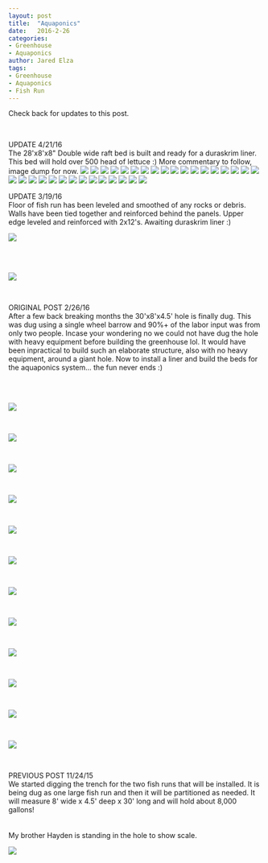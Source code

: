 ```yaml
---
layout: post
title:  "Aquaponics"
date:   2016-2-26
categories:
- Greenhouse
- Aquaponics
author: Jared Elza
tags: 
- Greenhouse
- Aquaponics
- Fish Run
---
```

Check back for updates to this post. 

<br>

UPDATE 4/21/16
<br>
The 28'x8'x8" Double wide raft bed is built and ready for a duraskrim liner. This bed will hold over 500 head of lettuce :)
More commentary to follow, image dump for now.
[![](http://i.imgur.com/qWzEUPzh.jpg)](http://i.imgur.com/qWzEUPz.jpg)
[![](http://i.imgur.com/ux8JBbrh.jpg)](http://i.imgur.com/ux8JBbr.jpg)
[![](http://i.imgur.com/G0sLfgWh.jpg)](http://i.imgur.com/G0sLfgW.jpg)
[![](http://i.imgur.com/917rZlTh.jpg)](http://i.imgur.com/917rZlT.jpg)
[![](http://i.imgur.com/fqwai3ph.jpg)](http://i.imgur.com/fqwai3p.jpg)
[![](http://i.imgur.com/DnQjCMOh.jpg)](http://i.imgur.com/DnQjCMO.jpg)
[![](http://i.imgur.com/MDaYkcNh.jpg)](http://i.imgur.com/MDaYkcN.jpg)
[![](http://i.imgur.com/UbAFhIah.jpg)](http://i.imgur.com/UbAFhIa.jpg)
[![](http://i.imgur.com/qW1xaGrh.jpg)](http://i.imgur.com/qW1xaGr.jpg)
[![](http://i.imgur.com/mmGIf7Vh.jpg)](http://i.imgur.com/mmGIf7V.jpg)
[![](http://i.imgur.com/AHFhVwGh.jpg)](http://i.imgur.com/AHFhVwG.jpg)
[![](http://i.imgur.com/ZbHZUywh.jpg)](http://i.imgur.com/ZbHZUyw.jpg)
[![](http://i.imgur.com/upafbjYh.jpg)](http://i.imgur.com/upafbjY.jpg)
[![](http://i.imgur.com/naHMhAFh.jpg)](http://i.imgur.com/naHMhAF.jpg)
[![](http://i.imgur.com/MntvtJuh.jpg)](http://i.imgur.com/MntvtJu.jpg)
[![](http://i.imgur.com/5NXbirih.jpg)](http://i.imgur.com/5NXbiri.jpg)
[![](http://i.imgur.com/UnfDfO9h.jpg)](http://i.imgur.com/UnfDfO9.jpg)
[![](http://i.imgur.com/rw0P5Zhh.jpg)](http://i.imgur.com/rw0P5Zh.jpg)
[![](http://i.imgur.com/oxwbBfAh.jpg)](http://i.imgur.com/oxwbBfA.jpg)
[![](http://i.imgur.com/GXP7vX2h.jpg)](http://i.imgur.com/GXP7vX2.jpg)
[![](http://i.imgur.com/Obvr9Ckh.jpg)](http://i.imgur.com/Obvr9Ck.jpg)
[![](http://i.imgur.com/PQJape4h.jpg)](http://i.imgur.com/PQJape4.jpg)
[![](http://i.imgur.com/8yewNM4h.jpg)](http://i.imgur.com/8yewNM4.jpg)
[![](http://i.imgur.com/w9uPCpTh.jpg)](http://i.imgur.com/w9uPCpT.jpg)
[![](http://i.imgur.com/96ndYUAh.jpg)](http://i.imgur.com/96ndYUA.jpg)
[![](http://i.imgur.com/htkwcFSh.jpg)](http://i.imgur.com/htkwcFS.jpg)
[![](http://i.imgur.com/Q1hBh7dh.jpg)](http://i.imgur.com/Q1hBh7d.jpg)
[![](http://i.imgur.com/2G452zZh.jpg)](http://i.imgur.com/2G452zZ.jpg)
[![](http://i.imgur.com/VZ2BTEPh.jpg)](http://i.imgur.com/VZ2BTEP.jpg)
[![](http://i.imgur.com/qgytk0Rh.jpg)](http://i.imgur.com/qgytk0R.jpg)
[![](http://i.imgur.com/M7Tzk8Gh.jpg)](http://i.imgur.com/M7Tzk8G.jpg)
[![](http://i.imgur.com/FCIhry9h.jpg)](http://i.imgur.com/FCIhry9.jpg)
<br>

UPDATE 3/19/16
<br>
Floor of fish run has been leveled and smoothed of any rocks or debris. Walls have been tied together and reinforced behind the panels. Upper edge leveled and reinforced with 2x12's. Awaiting duraskrim liner :)

[![](http://i.imgur.com/MIuE6MC.jpg)](http://i.imgur.com/MIuE6MC.jpg)

<br><br>

[![](http://i.imgur.com/o7nUSFA.jpg)](http://i.imgur.com/o7nUSFA.jpg)

<br>

ORIGINAL POST 2/26/16
<br>
After a few back breaking months the 30'x8'x4.5' hole is finally dug. This was dug using a single wheel barrow and 90%+ of the labor input was from only two people. Incase your wondering no we could not have dug the hole with heavy equipment before building the greenhouse lol. It would have been inpractical to build such an elaborate structure, also with no heavy equipment, around a giant hole. Now to install a liner and build the beds for the aquaponics system... the fun never ends :)

<br><br>

[![](http://i.imgur.com/IkXp4QBh.jpg)](http://i.imgur.com/IkXp4QB.jpg)

<br>

[![](http://i.imgur.com/i3m5ShSh.jpg)](http://i.imgur.com/i3m5ShS.jpg)

<br>

[![](http://i.imgur.com/QBaxgS5h.jpg)](http://i.imgur.com/QBaxgS5.jpg)

<br>

[![](http://i.imgur.com/Joyy3lTh.jpg)](http://i.imgur.com/Joyy3lT.jpg)

<br>

[![](http://i.imgur.com/ffTtWsCh.jpg)](http://i.imgur.com/ffTtWsC.jpg)

<br>

[![](http://i.imgur.com/uzr9umDh.jpg)](http://i.imgur.com/uzr9umD.jpg)

<br>

[![](http://i.imgur.com/IlVwwa0.jpg)](http://i.imgur.com/IlVwwa0.jpg)

<br>

[![](http://i.imgur.com/rpWVlsZ.jpg)](http://i.imgur.com/rpWVlsZ.jpg)

<br>

[![](http://i.imgur.com/rkZD54V.jpg)](http://i.imgur.com/rkZD54V.jpg)

<br>

[![](http://i.imgur.com/9iRWTyv.jpg)](http://i.imgur.com/9iRWTyv.jpg)

<br>

[![](http://i.imgur.com/xsx75I5.jpg)](http://i.imgur.com/xsx75I5.jpg)

<br>

[![](http://i.imgur.com/MK7V5tE.jpg)](http://i.imgur.com/MK7V5tE.jpg)

<br>

PREVIOUS POST 11/24/15
<br>
We started digging the trench for the two fish runs that will be installed. It is being dug as one large fish run and then it will be partitioned as needed. It will measure 8' wide x 4.5' deep x 30' long and will hold about 8,000 gallons! 
<br><br><br>
My brother Hayden is standing in the hole to show scale.

[![](http://i.imgur.com/uOSJdXQh.jpg)](http://i.imgur.com/uOSJdXQ.jpg)
